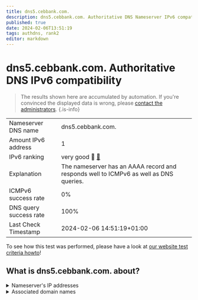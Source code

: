 ```yaml
---
title: dns5.cebbank.com.
description: dns5.cebbank.com. Authoritative DNS Nameserver IPv6 compatibility
published: true
date: 2024-02-06T13:51:19
tags: authdns, rank2
editor: markdown
---
```


# dns5.cebbank.com. Authoritative DNS IPv6 compatibility

> The results shown here are accumulated by automation. If you're convinced the displayed data is wrong, please [contact the administrators](/howto/chat). 
{.is-info}




|   |   |
| - | - |
| Nameserver DNS name | dns5.cebbank.com.
| Amount IPv6 address | 1
| IPv6 ranking | very good :2nd_place_medal: [🔗](/howto/ranking) |
| Explanation | The nameserver has an AAAA record and responds well to ICMPv6 as well as DNS queries. |
| ICMPv6 success rate | 0%|
| DNS query success rate | 100% |
| Last Check Timestamp | 2024-02-06 14:51:19+01:00 |

To see how this test was performed, please have a look at [our website test criteria howto](/howto/testcriteria/authdns)!


## What is dns5.cebbank.com. about?




<details>
<summary>Nameserver's IP addresses</summary>

2409:8700:1:d0:2310::102

</details>



<details>
<summary>Associated domain names</summary>

www.cebbank.com

</details>
